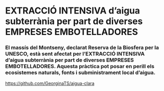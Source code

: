 # EXTRACCIÓ INTENSIVA d’aigua subterrània per part de diverses EMPRESES EMBOTELLADORES #

### El massís del Montseny, declarat Reserva de la Biosfera per la UNESCO, està sent afectat per l’EXTRACCIÓ INTENSIVA d’aigua subterrània per part de diverses EMPRESES EMBOTELLADORES. Aquesta pràctica pot posar en perill els ecosistemes naturals, fonts i subministrament local d’aigua. ###

https://github.com/GeorginaTS/aigua-clara

